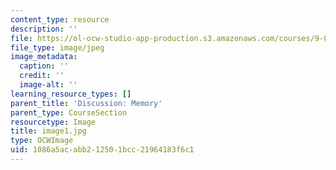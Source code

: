 ```yaml
---
content_type: resource
description: ''
file: https://ol-ocw-studio-app-production.s3.amazonaws.com/courses/9-00sc-introduction-to-psychology-fall-2011/1086a5acabb212501bcc21964183f6c1_image1.jpg
file_type: image/jpeg
image_metadata:
  caption: ''
  credit: ''
  image-alt: ''
learning_resource_types: []
parent_title: 'Discussion: Memory'
parent_type: CourseSection
resourcetype: Image
title: image1.jpg
type: OCWImage
uid: 1086a5ac-abb2-1250-1bcc-21964183f6c1
---
```

